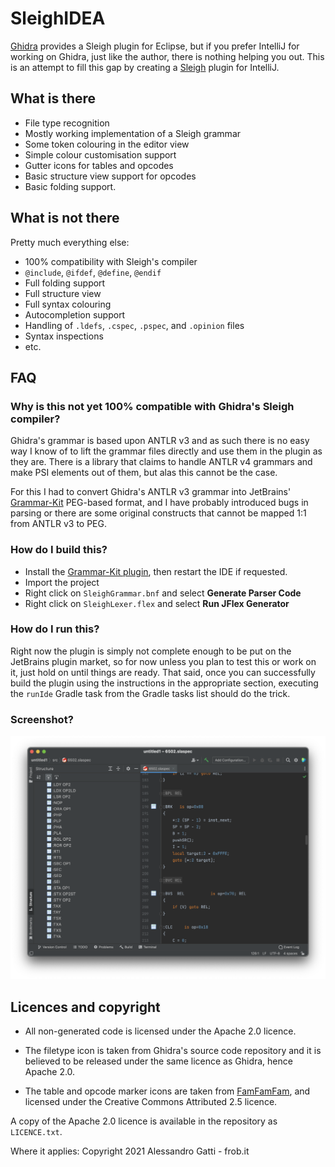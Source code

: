 # SleighIDEA

[Ghidra](https://ghidra-sre.org/) provides a Sleigh plugin for Eclipse, but if you prefer IntelliJ for working on
Ghidra, just like the author, there is nothing helping you out. This is an attempt to fill this gap by creating
a [Sleigh](https://ghidra.re/courses/languages/html/sleigh.html) plugin for IntelliJ.

## What is there

* File type recognition
* Mostly working implementation of a Sleigh grammar
* Some token colouring in the editor view
* Simple colour customisation support
* Gutter icons for tables and opcodes
* Basic structure view support for opcodes
* Basic folding support.

## What is not there

Pretty much everything else:

* 100% compatibility with Sleigh's compiler
* `@include`, `@ifdef`, `@define`, `@endif`
* Full folding support
* Full structure view
* Full syntax colouring
* Autocompletion support
* Handling of `.ldefs`, `.cspec`, `.pspec`, and `.opinion` files
* Syntax inspections
* etc.

## FAQ

### Why is this not yet 100% compatible with Ghidra's Sleigh compiler?

Ghidra's grammar is based upon ANTLR v3 and as such there is no easy way I know of to lift the grammar files directly
and use them in the plugin as they are. There is a library that claims to handle ANTLR v4 grammars and make PSI elements
out of them, but alas this cannot be the case.

For this I had to convert Ghidra's ANTLR v3 grammar into
JetBrains' [Grammar-Kit](https://github.com/JetBrains/Grammar-Kit) PEG-based format, and I have probably introduced bugs
in parsing or there are some original constructs that cannot be mapped 1:1 from ANTLR v3 to PEG.

### How do I build this?

* Install the [Grammar-Kit plugin](https://plugins.jetbrains.com/plugin/6606-grammar-kit/), then restart the IDE if
  requested.
* Import the project
* Right click on `SleighGrammar.bnf` and select **Generate Parser Code**
* Right click on `SleighLexer.flex` and select **Run JFlex Generator**

### How do I run this?

Right now the plugin is simply not complete enough to be put on the JetBrains plugin market, so for now unless you plan
to test this or work on it, just hold on until things are ready. That said, once you can successfully build the plugin
using the instructions in the appropriate section, executing the `runIde` Gradle task from the Gradle tasks list should
do the trick.

### Screenshot?

![](screenshot.png)

## Licences and copyright

* All non-generated code is licensed under the Apache 2.0 licence.

* The filetype icon is taken from Ghidra's source code repository and it is believed to be released under the same
  licence as Ghidra, hence Apache 2.0.
* The table and opcode marker icons are taken from [FamFamFam](http://www.famfamfam.com/lab/icons/silk/), and licensed
  under the Creative Commons Attributed 2.5 licence.

A copy of the Apache 2.0 licence is available in the repository as `LICENCE.txt`.

Where it applies: Copyright 2021 Alessandro Gatti - frob.it
